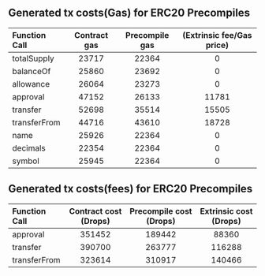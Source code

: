 ## Generated tx costs(Gas) for ERC20 Precompiles

| Function Call | Contract gas | Precompile gas | (Extrinsic fee/Gas price) |
|:--------------|:------------:|:--------------:|:-------------------------:|
| totalSupply   |    23717     |     22364      |             0             |
| balanceOf     |    25860     |     23692      |             0             |
| allowance     |    26064     |     23273      |             0             |
| approval      |    47152     |     26133      |           11781           |
| transfer      |    52698     |     35514      |           15505           |
| transferFrom  |    44716     |     43610      |           18728           |
| name          |    25926     |     22364      |             0             |
| decimals      |    22354     |     22364      |             0             |
| symbol        |    25945     |     22364      |             0             |


## Generated tx costs(fees) for ERC20 Precompiles

| Function Call | Contract cost (Drops) | Precompile cost (Drops) | Extrinsic cost (Drops) |
|:--------------|:---------------------:|:-----------------------:|:----------------------:|
| approval      |        351452         |         189442          |         88360          |
| transfer      |        390700         |         263777          |         116288         |
| transferFrom  |        323614         |         310917          |         140466         |
